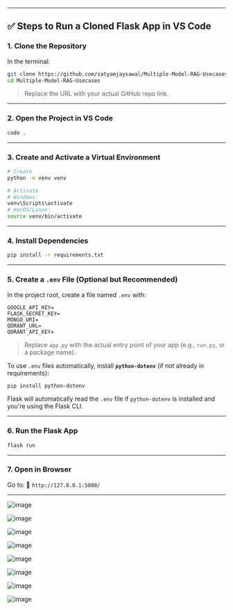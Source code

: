 



---

## ✅ Steps to Run a Cloned Flask App in VS Code

### **1. Clone the Repository**

In the terminal:

```bash
git clone https://github.com/satyamjaysawal/Multiple-Model-RAG-Usecases.git
cd Multiple-Model-RAG-Usecases
```

> Replace the URL with your actual GitHub repo link.
---

### **2. Open the Project in VS Code**

```bash
code .
```

---

### **3. Create and Activate a Virtual Environment**

```bash
# Create
python -m venv venv

# Activate
# Windows:
venv\Scripts\activate
# macOS/Linux:
source venv/bin/activate
```

---

### **4. Install Dependencies**

```bash
pip install -r requirements.txt
```

---

### **5. Create a `.env` File (Optional but Recommended)**

In the project root, create a file named `.env` with:

```env
GOOGLE_API_KEY=
FLASK_SECRET_KEY=
MONGO_URI=
QDRANT_URL=
QDRANT_API_KEY=
```

> Replace `app.py` with the actual entry point of your app (e.g., `run.py`, or a package name).

To use `.env` files automatically, install **`python-dotenv`** (if not already in requirements):

```bash
pip install python-dotenv
```

Flask will automatically read the `.env` file if `python-dotenv` is installed and you're using the Flask CLI.

---

### **6. Run the Flask App**

```bash
flask run
```

---

### **7. Open in Browser**

Go to:
📍 `http://127.0.0.1:5000/`





****

![image](https://github.com/user-attachments/assets/87e64e7d-170e-4469-9a86-1d301a830b71)


![image](https://github.com/user-attachments/assets/cb5e60c3-075b-436b-9291-4770ed713be0)

![image](https://github.com/user-attachments/assets/3a16efdc-84a3-46a1-b80d-ffd398be995e)

![image](https://github.com/user-attachments/assets/95acef7e-ef3a-4f52-8191-aebc06e253e4)


![image](https://github.com/user-attachments/assets/fd4fd275-b780-4e77-a3f2-6a0ae3b7de39)


![image](https://github.com/user-attachments/assets/4796ef69-36b5-484b-a286-2398328adafb)

![image](https://github.com/user-attachments/assets/44358798-6192-403f-80e9-f137a1f697a8)

![image](https://github.com/user-attachments/assets/11e505e0-a74d-4269-83c5-3b85e7b27cea)













